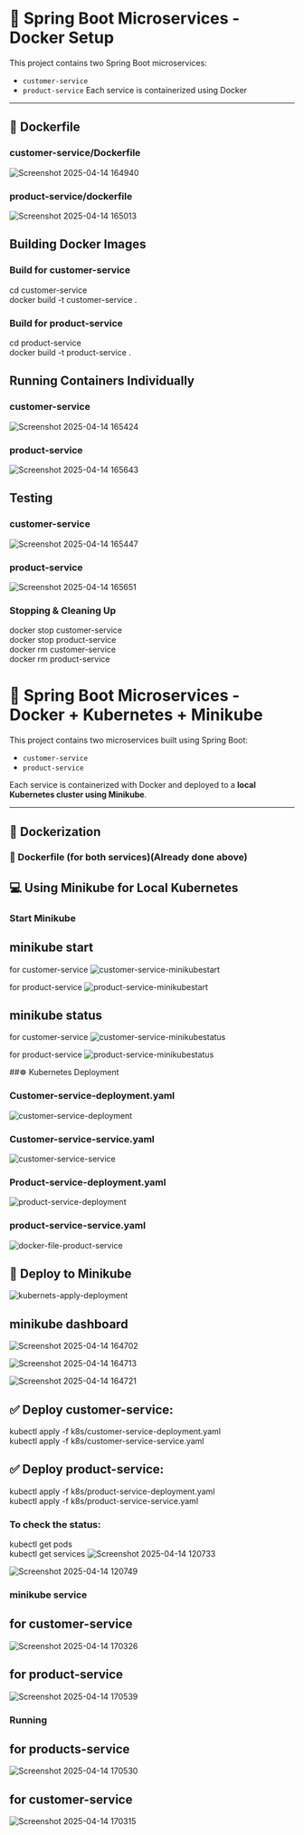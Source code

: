 # 🧩 Spring Boot Microservices - Docker Setup

This project contains two Spring Boot microservices:

- `customer-service`
- `product-service`
Each service is containerized using Docker

---
## 🐳 Dockerfile 

### customer-service/Dockerfile
![Screenshot 2025-04-14 164940](https://github.com/user-attachments/assets/3c215d3b-977d-4172-8138-74d70911cfaf)

### product-service/dockerfile
![Screenshot 2025-04-14 165013](https://github.com/user-attachments/assets/edcdbb70-da4e-45ec-a0a2-73929e819064)

##  Building Docker Images

### Build for customer-service
cd customer-service <br>
docker build -t customer-service .

### Build for product-service
cd product-service <br>
docker build -t product-service .

## Running Containers Individually
### customer-service
![Screenshot 2025-04-14 165424](https://github.com/user-attachments/assets/ed46e5ee-abbc-432f-9f7e-3b7797dee1b9)

### product-service
![Screenshot 2025-04-14 165643](https://github.com/user-attachments/assets/e960416e-5019-49f7-b576-44f326a604ef)

## Testing
### customer-service
![Screenshot 2025-04-14 165447](https://github.com/user-attachments/assets/319a123a-7dd9-49e5-a5d8-4f3c37550afe)
### product-service
![Screenshot 2025-04-14 165651](https://github.com/user-attachments/assets/3bcaaafb-35b0-4d8f-bbab-6698e14d5537)

### Stopping & Cleaning Up

docker stop customer-service <br>
docker stop product-service <br>
docker rm customer-service <br>
docker rm product-service

# 🧩 Spring Boot Microservices - Docker + Kubernetes + Minikube

This project contains two microservices built using Spring Boot:

- `customer-service`
- `product-service`

Each service is containerized with Docker and deployed to a **local Kubernetes cluster using Minikube**.

---

## 🐳 Dockerization

### 📄 Dockerfile (for both services)(Already done above)

## 💻 Using Minikube for Local Kubernetes

### Start Minikube

## minikube start 

for customer-service
![customer-service-minikubestart](https://github.com/user-attachments/assets/9e99d344-59f1-4e09-b612-96031159801f)

for product-service
![product-service-minikubestart](https://github.com/user-attachments/assets/89184652-b9a6-4fdf-9f25-61e162a50adb)

## minikube status
for customer-service
![customer-service-minikubestatus](https://github.com/user-attachments/assets/20298b99-956f-427a-98f8-1bb7e99de6c3)

for product-service
![product-service-minikubestatus](https://github.com/user-attachments/assets/73fe0bad-2388-44a1-92a5-3aeee4c2f67b)

##☸️ Kubernetes Deployment
### Customer-service-deployment.yaml
![customer-service-deployment](https://github.com/user-attachments/assets/21c8e350-4f26-41fa-9aeb-9f50d952a1d3)

### Customer-service-service.yaml
![customer-service-service](https://github.com/user-attachments/assets/c1821100-9214-423a-93ae-a65c897eac5d)

### Product-service-deployment.yaml
![product-service-deployment](https://github.com/user-attachments/assets/8afc9d74-8b43-44cd-b18b-70421cfb9424)

### product-service-service.yaml
![docker-file-product-service](https://github.com/user-attachments/assets/0bfbafd8-84d8-47fa-b0a9-5996335305dc)

## 🚀 Deploy to Minikube
![kubernets-apply-deployment](https://github.com/user-attachments/assets/f01b1cd8-6ce4-470c-91d4-6c040e524c21)

## minikube dashboard
![Screenshot 2025-04-14 164702](https://github.com/user-attachments/assets/6849654d-82db-42f6-9932-6fef4c510119)

![Screenshot 2025-04-14 164713](https://github.com/user-attachments/assets/9094fa59-2a8f-4036-bcb7-e8ce882f7d70)

![Screenshot 2025-04-14 164721](https://github.com/user-attachments/assets/1b5babe2-bc66-4f07-aec9-4b910e2f3ff9)


## ✅ Deploy customer-service:
kubectl apply -f k8s/customer-service-deployment.yaml <br>
kubectl apply -f k8s/customer-service-service.yaml

## ✅ Deploy product-service:
kubectl apply -f k8s/product-service-deployment.yaml <br>
kubectl apply -f k8s/product-service-service.yaml

### To check the status: 

kubectl get pods <br>
kubectl get services
![Screenshot 2025-04-14 120733](https://github.com/user-attachments/assets/c93b1c17-1448-4f81-b8f1-cde0754764f0)

![Screenshot 2025-04-14 120749](https://github.com/user-attachments/assets/8dea0495-da2f-48b3-b3ce-80dd27f2207e)


### minikube service
## for customer-service
![Screenshot 2025-04-14 170326](https://github.com/user-attachments/assets/0b4559e3-3ef3-4aaf-815f-5639d6081ca2)

## for product-service
![Screenshot 2025-04-14 170539](https://github.com/user-attachments/assets/0f0ab48c-dcda-45b1-ac10-fa4aba04754b)


### Running
## for products-service
![Screenshot 2025-04-14 170530](https://github.com/user-attachments/assets/62f4a7eb-84d8-47be-b578-7bc9d79c921a)

## for customer-service
![Screenshot 2025-04-14 170315](https://github.com/user-attachments/assets/a319fe6b-cca1-47aa-9899-70de0f910f5b)
























